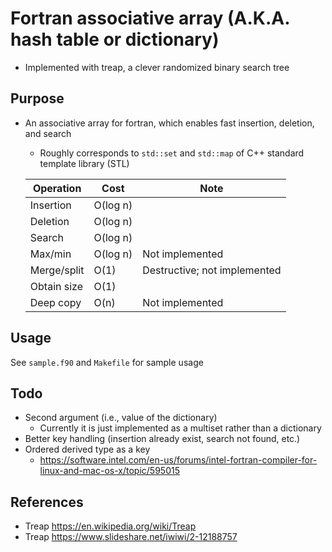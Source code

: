 # Fortran associative array (A.K.A. hash table or dictionary)
* Implemented with treap, a clever randomized binary search tree

## Purpose
* An associative array for fortran, which enables fast insertion, deletion, and search
    * Roughly corresponds to `std::set` and `std::map` of C++ standard template library (STL)
  
  |Operation|Cost|Note|
  |----|----|----|
  |Insertion|O(log n)| |
  |Deletion|O(log n)| |
  |Search|O(log n)| |
  |Max/min|O(log n)|Not implemented|
  |Merge/split|O(1)|Destructive; not implemented|
  |Obtain size|O(1)| |
  |Deep copy|O(n)|Not implemented|

## Usage
See `sample.f90` and `Makefile` for sample usage

## Todo
* Second argument (i.e., value of the dictionary)
    * Currently it is just implemented as a multiset rather than a dictionary
* Better key handling (insertion already exist, search not found, etc.)
* Ordered derived type as a key
    * https://software.intel.com/en-us/forums/intel-fortran-compiler-for-linux-and-mac-os-x/topic/595015

## References
* Treap https://en.wikipedia.org/wiki/Treap
* Treap https://www.slideshare.net/iwiwi/2-12188757

